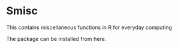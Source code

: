# Smisc
This contains miscellaneous functions in R for everyday computing 

The package can be installed from here.
